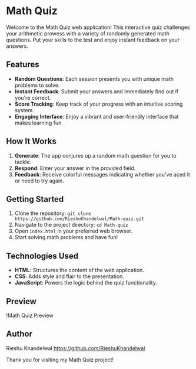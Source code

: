 # Math Quiz

Welcome to the Math Quiz web application! This interactive quiz challenges your arithmetic prowess with a variety of randomly generated math questions. Put your skills to the test and enjoy instant feedback on your answers.

## Features

- **Random Questions**: Each session presents you with unique math problems to solve.
- **Instant Feedback**: Submit your answers and immediately find out if you're correct.
- **Score Tracking**: Keep track of your progress with an intuitive scoring system.
- **Engaging Interface**: Enjoy a vibrant and user-friendly interface that makes learning fun.

## How It Works

1. **Generate**: The app conjures up a random math question for you to tackle.
2. **Respond**: Enter your answer in the provided field.
3. **Feedback**: Receive colorful messages indicating whether you've aced it or need to try again.

## Getting Started

1. Clone the repository: `git clone https://github.com/RieshuKhandelwal/Math-quiz.git`
2. Navigate to the project directory: `cd Math-quiz`
3. Open `index.html` in your preferred web browser.
4. Start solving math problems and have fun!

## Technologies Used

- **HTML**: Structures the content of the web application.
- **CSS**: Adds style and flair to the presentation.
- **JavaScript**: Powers the logic behind the quiz functionality.

## Preview

!Math Quiz Preview <!-- Replace 'image-link-here' with the actual link to your preview image -->

## Author

Rieshu Khandelwal https://github.com/RieshuKhandelwal

Thank you for visiting my Math Quiz project!
